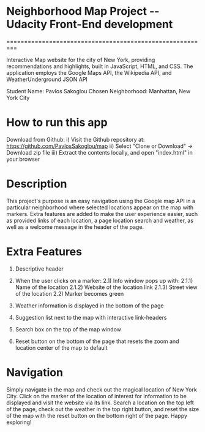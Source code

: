 # Neighborhood Map Project -- Udacity Front-End development 
=========================================================

Interactive Map website for the city of New York, providing recommendations and highlights, built in JavaScript, HTML, and CSS. The application employs the Google Maps API, the Wikipedia API, and WeatherUnderground JSON API

Student Name: Pavlos Sakoglou
Chosen Neighborhood: Manhattan, New York City

How to run this app
===================

Download from Github:
	i) Visit the Github repository at: https://github.com/PavlosSakoglou/map
	ii) Select "Clone or Download" -> Download zip file
	iii) Extract the contents locally, and open "index.html" in your browser


Description
============

This project's purpose is an easy navigation using the Google map API in a particular neighborhood where selected locations appear on the map with markers. 
Extra features are added to make the user experience easier, such as provided links of each location, a page location search and weather, as well as a welcome 
message in the header of the page.


Extra Features
==============

1) Descriptive header

2) When the user clicks on a marker:
	2.1) Info window pops up with:
		2.1.1) Name of the location
		2.1.2) Website of the location link
		2.1.3) Street view of the location
	2.2) Marker becomes green 

3) Weather information is displayed in the bottom of the page 

3) Suggestion list next to the map with interactive link-headers 

4) Search box on the top of the map window

5) Reset button on the bottom of the page that resets the zoom and location center of the map to default


Navigation
==========

Simply navigate in the map and check out the magical location of New York City. Click on the marker of the location of interest for information to be displayed and visit 
the website via its link. Search a location on the top left of the page, check out the weather in the top right button, and reset the size of the map with the reset button
on the bottom right of the page. Happy exploring!
